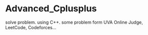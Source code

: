 # Advanced_Cplusplus
solve problem. using C++.
some problem form UVA Online Judge, LeetCode, Codeforces...
